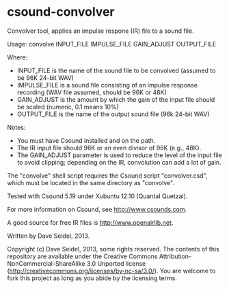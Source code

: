 csound-convolver
================

Convolver tool, applies an impulse respone (IR) file to a sound file.

Usage: convolve INPUT_FILE IMPULSE_FILE GAIN_ADJUST OUTPUT_FILE

Where:
- INPUT_FILE is the name of the sound file to be convolved (assumed to be 96K 24-bit WAV)
- IMPULSE_FILE is a sound file consisting of an impulse response recording (WAV file assumed, should be 96K or 48K)
- GAIN_ADJUST is the amount by which the gain of the input file should be scaled (numeric, 0.1 means 10%)
- OUTPUT_FILE is the name of the output sound file (96k 24-bit WAV)

Notes:
- You must have Csound installed and on the path.
- The IR input file should 96K or an even divisor of 96K (e.g., 48K).
- The GAIN_ADJUST parameter is used to reduce the level of the input file to avoid clipping; depending on the IR, convolution can add a lot of gain.

The "convolve" shell script requires the Csound script "convolver.csd", which must be located in the same directory as "convolve".

Tested with Csound 5.19 under Xubuntu 12.10 (Quantal Quetzal).

For more information on Csound, see http://www.csounds.com.

A good source for free IR files is http://www.openairlib.net.

Written by Dave Seidel, 2013.

Copyright (c) Dave Seidel, 2013, some rights reserved. The contents of this repository are available under the Creative Commons Attribution-NonCommercial-ShareAlike 3.0 Unported license (http://creativecommons.org/licenses/by-nc-sa/3.0/). You are welcome to fork this project as long as you abide by the licensing terms.

